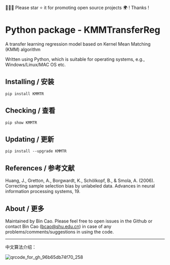🤝🤝🤝 Please star ⭐️ it for promoting open source projects 🌍 ! Thanks !

# Python package - KMMTransferReg 

A transfer learning regression model based on Kernel Mean Matching (KMM) algorithm


Written using Python, which is suitable for operating systems, e.g., Windows/Linux/MAC OS etc.


## Installing / 安装
    pip install KMMTR 
    
## Checking / 查看
    pip show KMMTR 
    
## Updating / 更新
    pip install --upgrade KMMTR



## References / 参考文献
Huang, J., Gretton, A., Borgwardt, K., Schölkopf, B., & Smola, A. (2006). Correcting sample selection bias by unlabeled data. Advances in neural information processing systems, 19.

## About / 更多
Maintained by Bin Cao. Please feel free to open issues in the Github or contact Bin Cao
(bcao@shu.edu.cn) in case of any problems/comments/suggestions in using the code. 

---

中文算法介绍：

![qrcode_for_gh_96b65db74f70_258](https://user-images.githubusercontent.com/86995074/233318908-bd01a187-3966-4d64-b8b0-8bb59f94a14a.jpg)
